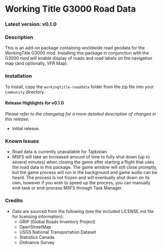# Working Title G3000 Road Data

### Latest version: v0.1.0

### Description
This is an add-on package containing worldwide road geodata for the WorkingTitle G3000 mod. Installing this package in conjunction with the G3000 mod will enable display of roads and road labels on the navigation map (and optionally, VFR Map).

### Installation
To install, copy the `workingtitle-roaddata` folder from the zip file into your `Community` directory.

#### Release Highlights for v0.1.0
_Please refer to the changelog for a more detailed description of changes in this release._
- Initial release.

### Known Issues
- Road data is currently unavailable for Tajikistan.
- MSFS will take an increased amount of time to fully shut down (up to several minutes) when closing the game after starting a flight that uses the road data in this package. The game window will still close promptly, but the game process will run in the background and game audio can be heard. The process is not frozen and will eventually shut down on its own, however if you wish to speed up the process, you can manually end-task or end-process MSFS through Task Manager.

### Credits
- Data are sourced from the following (see the included LICENSE.md file for licensing information):
  - GRIP (Global Roads Inventory Project)
  - OpenStreetMap
  - USGS National Transportation Dataset
  - Statistics Canada
  - Ordnance Survey